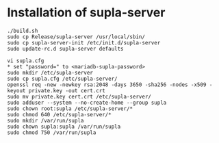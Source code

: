 
Installation of supla-server
============================

    ./build.sh
    sudo cp Release/supla-server /usr/local/sbin/
    sudo cp supla-server-init /etc/init.d/supla-server
    sudo update-rc.d supla-server defaults

    vi supla.cfg
    * set "password=" to <mariadb-supla-password>
    sudo mkdir /etc/supla-server
    sudo cp supla.cfg /etc/supla-server/
    openssl req -new -newkey rsa:2048 -days 3650 -sha256 -nodes -x509 -keyout private.key -out cert.crt
    sudo mv private.key cert.crt /etc/supla-server/
    sudo adduser --system --no-create-home --group supla
    sudo chown root:supla /etc/supla-server/*
    sudo chmod 640 /etc/supla-server/*
    sudo mkdir /var/run/supla
    sudo chown supla:supla /var/run/supla
    sudo chmod 750 /var/run/supla
